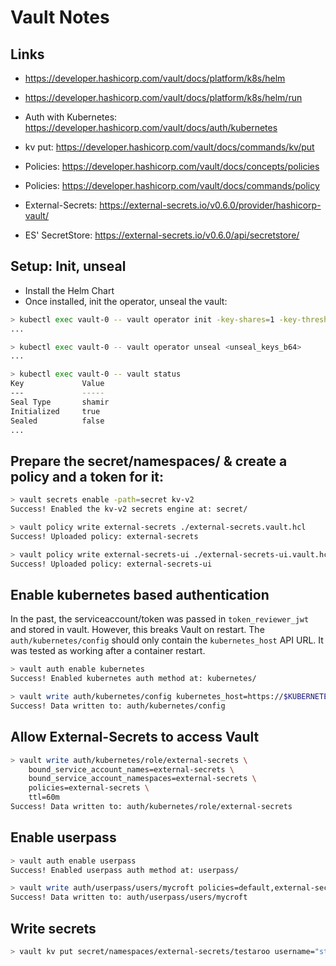 # Vault Notes

## Links

- https://developer.hashicorp.com/vault/docs/platform/k8s/helm
- https://developer.hashicorp.com/vault/docs/platform/k8s/helm/run
- Auth with Kubernetes: https://developer.hashicorp.com/vault/docs/auth/kubernetes
- kv put: https://developer.hashicorp.com/vault/docs/commands/kv/put
- Policies: https://developer.hashicorp.com/vault/docs/concepts/policies
- Policies: https://developer.hashicorp.com/vault/docs/commands/policy

- External-Secrets: https://external-secrets.io/v0.6.0/provider/hashicorp-vault/
- ES' SecretStore: https://external-secrets.io/v0.6.0/api/secretstore/

## Setup: Init, unseal

- Install the Helm Chart
- Once installed, init the operator, unseal the vault:

```sh
> kubectl exec vault-0 -- vault operator init -key-shares=1 -key-threshold=1 -format=json > cluster-keys.json
...

> kubectl exec vault-0 -- vault operator unseal <unseal_keys_b64>
...

> kubectl exec vault-0 -- vault status
Key             Value
---             -----
Seal Type       shamir
Initialized     true
Sealed          false
...
```

## Prepare the secret/namespaces/ & create a policy and a token for it:

```sh
> vault secrets enable -path=secret kv-v2
Success! Enabled the kv-v2 secrets engine at: secret/

> vault policy write external-secrets ./external-secrets.vault.hcl
Success! Uploaded policy: external-secrets

> vault policy write external-secrets-ui ./external-secrets-ui.vault.hcl
Success! Uploaded policy: external-secrets-ui

```

## Enable kubernetes based authentication

In the past, the serviceaccount/token was passed in `token_reviewer_jwt` and stored in vault. However, this breaks Vault on restart.
The `auth/kubernetes/config` should only contain the `kubernetes_host` API URL. It was tested as working after a container restart.

```sh
> vault auth enable kubernetes
Success! Enabled kubernetes auth method at: kubernetes/

> vault write auth/kubernetes/config kubernetes_host=https://$KUBERNETES_SERVICE_HOST:$KUBERNETES_SERVICE_PORT
Success! Data written to: auth/kubernetes/config
```


## Allow External-Secrets to access Vault

```sh
> vault write auth/kubernetes/role/external-secrets \
    bound_service_account_names=external-secrets \
    bound_service_account_namespaces=external-secrets \
    policies=external-secrets \
    ttl=60m
Success! Data written to: auth/kubernetes/role/external-secrets

```

## Enable userpass

```sh
> vault auth enable userpass
Success! Enabled userpass auth method at: userpass/

> vault write auth/userpass/users/mycroft policies=default,external-secrets-ui password=IghoPoh9eech/aca
Success! Data written to: auth/userpass/users/mycroft

```

## Write secrets

```sh
> vault kv put secret/namespaces/external-secrets/testaroo username="static-user" password="static-password" field="new-field"

```